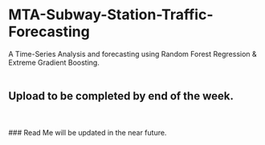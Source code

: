 # MTA-Subway-Station-Traffic-Forecasting
A Time-Series Analysis and forecasting using Random Forest Regression &amp; Extreme Gradient Boosting.
<br>
<br>
## Upload to be completed by end of the week.
<br>
<br>
### Read Me will be updated in the near future.
